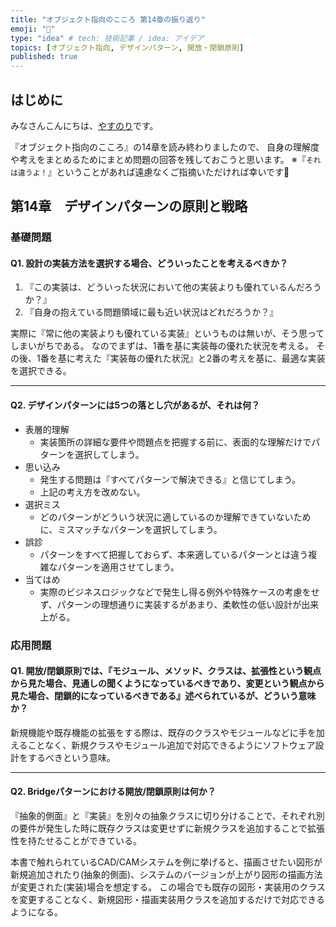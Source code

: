 ```yaml
---
title: "オブジェクト指向のこころ 第14章の振り返り"
emoji: "📗"
type: "idea" # tech: 技術記事 / idea: アイデア
topics: [オブジェクト指向, デザインパターン, 開放・閉鎖原則]
published: true
---
```

## はじめに
みなさんこんにちは、[やすのり](https://twitter.com/Bjp78xoSUd89227)です。

『オブジェクト指向のこころ』の14章を読み終わりましたので、
自身の理解度や考えをまとめるためにまとめ問題の回答を残しておこうと思います。
※『`それは違うよ！`』ということがあれば遠慮なくご指摘いただければ幸いです🙇

## 第14章　デザインパターンの原則と戦略

### 基礎問題
#### Q1. 設計の実装方法を選択する場合、どういったことを考えるべきか？
1. 『この実装は、どういった状況において他の実装よりも優れているんだろうか？』
2. 『自身の抱えている問題領域に最も近い状況はどれだろうか？』

実際に『常に他の実装よりも優れている実装』というものは無いが、そう思ってしまいがちである。
なのでまずは、1番を基に実装毎の優れた状況を考える。
その後、1番を基に考えた『実装毎の優れた状況』と2番の考えを基に、最適な実装を選択できる。

---

#### Q2. デザインパターンには5つの落とし穴があるが、それは何？
- 表層的理解
  - 実装箇所の詳細な要件や問題点を把握する前に、表面的な理解だけでパターンを選択してしまう。
- 思い込み
  - 発生する問題は『すべてパターンで解決できる』と信じてしまう。
  - 上記の考え方を改めない。
- 選択ミス
  - どのパターンがどういう状況に適しているのか理解できていないために、ミスマッチなパターンを選択してしまう。
- 誤診
  - パターンをすべて把握しておらず、本来適しているパターンとは違う複雑なパターンを適用させてしまう。
- 当てはめ
  - 実際のビジネスロジックなどで発生し得る例外や特殊ケースの考慮をせず、パターンの理想通りに実装するがあまり、柔軟性の低い設計が出来上がる。

### 応用問題
#### Q1. 開放/閉鎖原則では、『モジュール、メソッド、クラスは、拡張性という観点から見た場合、見通しの聞くようになっているべきであり、変更という観点から見た場合、閉鎖的になっているべきである』述べられているが、どういう意味か？
新規機能や既存機能の拡張をする際は、既存のクラスやモジュールなどに手を加えることなく、新規クラスやモジュール追加で対応できるようにソフトウェア設計をするべきという意味。

---

#### Q2. Bridgeパターンにおける開放/閉鎖原則は何か？
『抽象的側面』と『実装』を別々の抽象クラスに切り分けることで、それぞれ別の要件が発生した時に既存クラスは変更せずに新規クラスを追加することで拡張性を持たせることができている。

本書で触れられているCAD/CAMシステムを例に挙げると、描画させたい図形が新規追加されたり(抽象的側面)、システムのバージョンが上がり図形の描画方法が変更された(実装)場合を想定する。
この場合でも既存の図形・実装用のクラスを変更することなく、新規図形・描画実装用クラスを追加するだけで対応できるようになる。